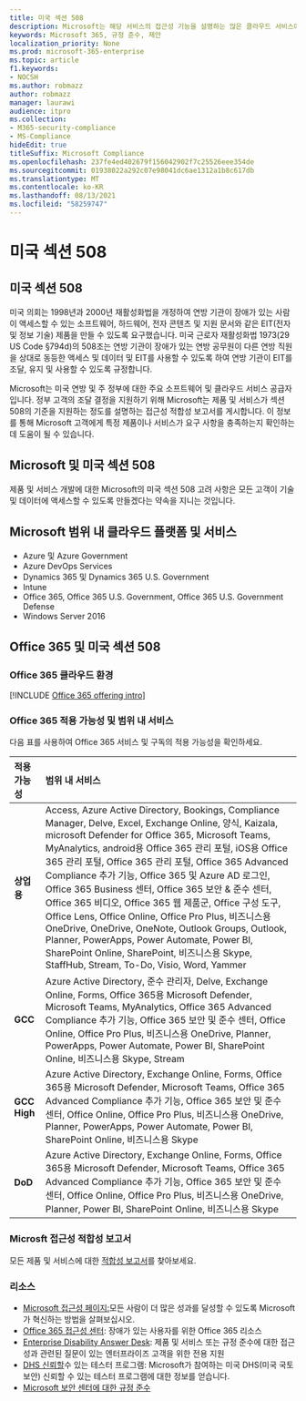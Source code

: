 ```yaml
---
title: 미국 섹션 508
description: Microsoft는 해당 서비스의 접근성 기능을 설명하는 많은 클라우드 서비스에 대한 자세한 접근성 적합성 보고서를 제공합니다.
keywords: Microsoft 365, 규정 준수, 제안
localization_priority: None
ms.prod: microsoft-365-enterprise
ms.topic: article
f1.keywords:
- NOCSH
ms.author: robmazz
author: robmazz
manager: laurawi
audience: itpro
ms.collection:
- M365-security-compliance
- MS-Compliance
hideEdit: true
titleSuffix: Microsoft Compliance
ms.openlocfilehash: 237fe4ed402679f156042902f7c25526eee354de
ms.sourcegitcommit: 01938022a292c07e98041dc6ae1312a1b8c617db
ms.translationtype: MT
ms.contentlocale: ko-KR
ms.lasthandoff: 08/13/2021
ms.locfileid: "58259747"
---
```

# <a name="us-section-508"></a>미국 섹션 508

## <a name="about-us-section-508"></a>미국 섹션 508

미국 의회는 1998년과 2000년 재활성화법을 개정하여 연방 기관이 장애가 있는 사람이 액세스할 수 있는 소프트웨어, 하드웨어, 전자 콘텐츠 및 지원 문서와 같은 EIT(전자 및 정보 기술) 제품을 만들 수 있도록 요구했습니다. 미국 근로자 재활성화법 1973(29 US Code §794d)의 508조는 연방 기관이 장애가 있는 연방 공무원이 다른 연방 직원을 상대로 동등한 액세스 및 데이터 및 EIT를 사용할 수 있도록 하여 연방 기관이 EIT를 조달, 유지 및 사용할 수 있도록 규정합니다.

Microsoft는 미국 연방 및 주 정부에 대한 주요 소프트웨어 및 클라우드 서비스 공급자입니다.  정부 고객의 조달 결정을 지원하기 위해 Microsoft는 제품 및 서비스가 섹션 508의 기준을 지원하는 정도를 설명하는 접근성 적합성 보고서를 게시합니다.  이 정보를 통해 Microsoft 고객에게 특정 제품이나 서비스가 요구 사항을 충족하는지 확인하는 데 도움이 될 수 있습니다.

## <a name="microsoft-and-us-section-508"></a>Microsoft 및 미국 섹션 508

제품 및 서비스 개발에 대한 Microsoft의 미국 섹션 508 고려 사항은 모든 고객이 기술 및 데이터에 액세스할 수 있도록 만들겠다는 약속을 지니는 것입니다.

## <a name="microsoft-in-scope-cloud-platforms--services"></a>Microsoft 범위 내 클라우드 플랫폼 및 서비스

- Azure 및 Azure Government
- Azure DevOps Services
- Dynamics 365 및 Dynamics 365 U.S. Government
- Intune
- Office 365, Office 365 U.S. Government, Office 365 U.S. Government Defense
- Windows Server 2016

## <a name="office-365-and-us-section-508"></a>Office 365 및 미국 섹션 508

### <a name="office-365-cloud-environments"></a>Office 365 클라우드 환경

[!INCLUDE [Office 365 offering intro](../includes/o365-offering-introduction.md)]

### <a name="office-365-applicability-and-in-scope-services"></a>Office 365 적용 가능성 및 범위 내 서비스

다음 표를 사용하여 Office 365 서비스 및 구독의 적용 가능성을 확인하세요.

| **적용 가능성** | **범위 내 서비스** |
|:------------------|:----------------------|
| **상업용** | Access, Azure Active Directory, Bookings, Compliance Manager, Delve, Excel, Exchange Online, 양식, Kaizala, microsoft Defender for Office 365, Microsoft Teams, MyAnalytics, android용 Office 365 관리 포털, iOS용 Office 365 관리 포털, Office 365 관리 포털, Office 365 Advanced Compliance 추가 기능, Office 365 및 Azure AD 로그인, Office 365 Business 센터, Office 365 보안 & 준수 센터, Office 365 비디오, Office 365 웹 제품군, Office 구성 도구, Office Lens, Office Online, Office Pro Plus, 비즈니스용 OneDrive, OneDrive, OneNote, Outlook Groups, Outlook, Planner, PowerApps, Power Automate, Power BI, SharePoint Online, SharePoint, 비즈니스용 Skype, StaffHub, Stream, To-Do, Visio, Word, Yammer  |
| **GCC** | Azure Active Directory, 준수 관리자, Delve, Exchange Online, Forms, Office 365용 Microsoft Defender, Microsoft Teams, MyAnalytics, Office 365 Advanced Compliance 추가 기능, Office 365 보안 및 준수 센터, Office Online, Office Pro Plus, 비즈니스용 OneDrive, Planner, PowerApps, Power Automate, Power BI, SharePoint Online, 비즈니스용 Skype, Stream |
| **GCC High** | Azure Active Directory, Exchange Online, Forms, Office 365용 Microsoft Defender, Microsoft Teams, Office 365 Advanced Compliance 추가 기능, Office 365 보안 및 준수 센터, Office Online, Office Pro Plus, 비즈니스용 OneDrive, Planner, PowerApps, Power Automate, Power BI, SharePoint Online, 비즈니스용 Skype |
| **DoD** | Azure Active Directory, Exchange Online, Forms, Office 365용 Microsoft Defender, Microsoft Teams, Office 365 Advanced Compliance 추가 기능, Office 365 보안 및 준수 센터, Office Online, Office Pro Plus, 비즈니스용 OneDrive, Planner, Power BI, SharePoint Online, 비즈니스용 Skype |

### <a name="microsoft-accessibility-conformance-reports"></a>Microsft 접근성 적합성 보고서

모든 제품 및 서비스에 대한 [적합성 보고서](https://cloudblogs.microsoft.com/industry-blog/government/2018/09/11/accessibility-conformance-reports/)를 찾아보세요.

### <a name="resources"></a>리소스

- [Microsoft 접근성 페이지:](https://go.microsoft.com/fwlink/p/?linkid=2051579)모든 사람이 더 많은 성과를 달성할 수 있도록 Microsoft가 혁신하는 방법을 살펴보십시오.
- [Office 365 접근성 센터](https://go.microsoft.com/fwlink/p/?linkid=2051801): 장애가 있는 사용자를 위한 Office 365 리소스
- [Enterprise Disability Answer Desk](https://go.microsoft.com/fwlink/p/?linkid=2050890): 제품 및 서비스 또는 규정 준수에 대한 접근성과 관련된 질문이 있는 엔터프라이즈 고객을 위한 전용 지원
- [DHS 신뢰할](https://go.microsoft.com/fwlink/?linkid=2052171)수 있는 테스터 프로그램: Microsoft가 참여하는 미국 DHS(미국 국토 보안) 신뢰할 수 있는 테스터 프로그램에 대한 정보를 얻습니다.
- [Microsoft 보안 센터에 대한 규정 준수](https://www.microsoft.com/trust-center/compliance/compliance-overview)
